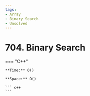 ```yaml
---
tags:
- Array
- Binary Search
- Unsolved
---
```



# 704. Binary Search

=== "C++"

    **Time:** O()

    **Space:** O()

    ``` c++
    ```